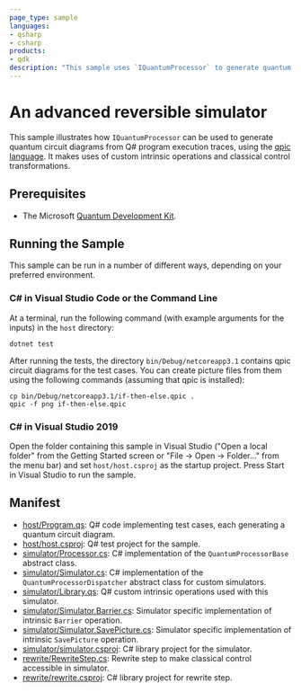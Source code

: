 ```yaml
---
page_type: sample
languages:
- qsharp
- csharp
products:
- qdk
description: "This sample uses `IQuantumProcessor` to generate quantum circuit diagrams from execution traces."
---
```


# An advanced reversible simulator

This sample illustrates how `IQuantumProcessor` can be used to generate quantum
circuit diagrams from Q# program execution traces, using the [qpic
language](https://github.com/qpic/qpic).  It makes uses of custom intrinsic
operations and classical control transformations.

## Prerequisites

- The Microsoft [Quantum Development Kit](https://docs.microsoft.com/quantum/install-guide/).

## Running the Sample

This sample can be run in a number of different ways, depending on your
preferred environment.

### C# in Visual Studio Code or the Command Line

At a terminal, run the following command (with example arguments for the inputs) in the `host` directory:

```dotnetcli
dotnet test
```

After running the tests, the directory `bin/Debug/netcoreapp3.1` contains qpic
circuit diagrams for the test cases.  You can create picture files from them
using the following commands (assuming that qpic is installed):

```shell
cp bin/Debug/netcoreapp3.1/if-then-else.qpic .
qpic -f png if-then-else.qpic
```

### C# in Visual Studio 2019

Open the folder containing this sample in Visual Studio ("Open a local folder"
from the Getting Started screen or "File → Open → Folder..." from the menu bar)
and set `host/host.csproj` as the startup project. Press Start in
Visual Studio to run the sample.

## Manifest

- [host/Program.qs](host/Program.qs): Q# code implementing test cases, each generating a quantum circuit diagram.
- [host/host.csproj](host/host.csproj): Q# test project for the sample.
- [simulator/Processor.cs](simulator/Processor.cs): C# implementation of the `QuantumProcessorBase` abstract class.
- [simulator/Simulator.cs](simulator/Simulator.cs): C# implementation of the `QuantumProcessorDispatcher` abstract class for custom simulators.
- [simulator/Library.qs](simulator/Library.qs): Q# custom intrinsic operations used with this simulator.
- [simulator/Simulator.Barrier.cs](simulator/Simulator.Barrier.cs): Simulator specific implementation of intrinsic `Barrier` operation.
- [simulator/Simulator.SavePicture.cs](simulator/Simulator.SavePicture.cs): Simulator specific implementation of intrinsic `SavePicture` operation.
- [simulator/simulator.csproj](simulator/simulator.csproj): C# library project for the simulator.
- [rewrite/RewriteStep.cs](rewrite/RewriteStep.cs): Rewrite step to make classical control accessible in simulator.
- [rewrite/rewrite.csproj](rewrite/RewriteStep.cs): C# library project for rewrite step.

